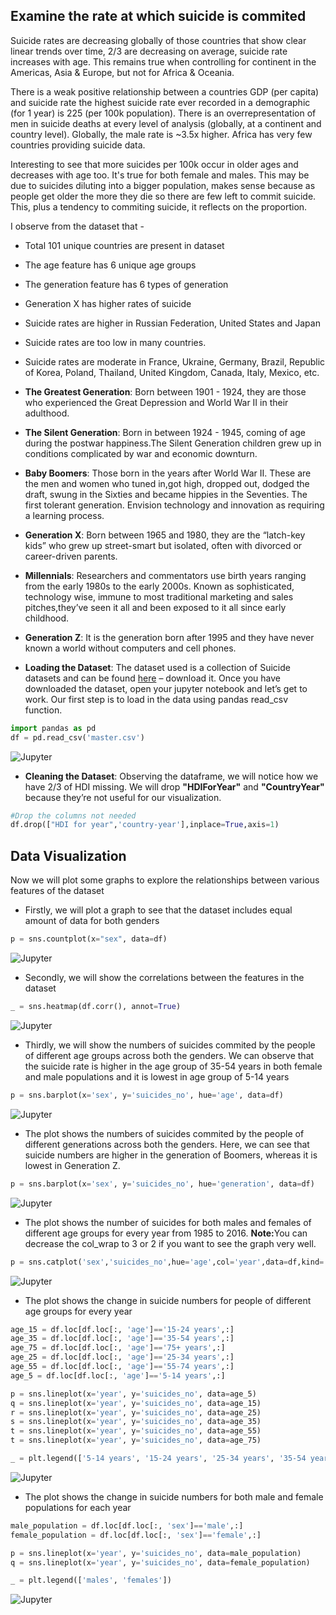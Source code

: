 ## Examine the rate at which suicide is commited

Suicide rates are decreasing globally of those countries that show clear linear trends over time, 2/3 are decreasing on average, suicide rate increases with age. This remains true when controlling for continent in the Americas, Asia & Europe, but not for Africa & Oceania. 

There is a weak positive relationship between a countries GDP (per capita) and suicide rate the highest suicide rate ever recorded in a demographic (for 1 year) is 225 (per 100k population).
There is an overrepresentation of men in suicide deaths at every level of analysis (globally, at a continent and country level). Globally, the male rate is ~3.5x higher. Africa has very few countries providing suicide data.

Interesting to see that more suicides per 100k occur in older ages and decreases with age too. It's true for both female and males. This may be due to suicides diluting into a bigger population, makes sense because as people get older the more they die so there are few left to commit suicide. This, plus a tendency to commiting suicide, it reflects on the proportion.

I observe from the dataset that -

  * Total 101 unique countries are present in dataset
  * The age feature has 6 unique age groups
  * The generation feature has 6 types of generation
  * Generation X has higher rates of suicide
  * Suicide rates are higher in Russian Federation, United States and Japan
  * Suicide rates are too low in many countries.
  * Suicide rates are moderate in France, Ukraine, Germany, Brazil, Republic of Korea, Poland, Thailand,     United Kingdom, Canada, Italy, Mexico, etc.
  * <b>The Greatest Generation</b>: Born between 1901 - 1924, they are those who experienced the Great Depression and World War II in their adulthood.
  * <b>The Silent Generation</b>: Born in between 1924 - 1945, coming of age during the postwar happiness.The Silent Generation children grew up in conditions complicated by war and economic downturn.
  * <b>Baby Boomers</b>: Those born in the years after World War II. These are the men and women who tuned in,got high, dropped out, dodged the draft, swung in the Sixties and became hippies in the Seventies. The first tolerant generation. Envision technology and innovation as requiring a learning process.
  * <b>Generation X</b>: Born between 1965 and 1980, they are the “latch-key kids” who grew up street-smart but isolated, often with divorced or career-driven parents.
  * <b>Millennials</b>: Researchers and commentators use birth years ranging from the early 1980s to the early 2000s. Known as sophisticated, technology wise, immune to most traditional marketing and sales pitches,they’ve seen it all and been exposed to it all since early childhood.
  * <b>Generation Z</b>: It is the generation born after 1995 and they have never known a world without computers   and cell phones.


* <b>Loading the Dataset</b>: The dataset used is a collection of Suicide datasets and can be found [here](https://www.kaggle.com/russellyates88/suicide-rates-overview-1985-to-2016) – download it. Once you have downloaded the dataset, open your jupyter notebook and let’s get to work. Our first step is to load in the data using pandas read_csv function.

```python
import pandas as pd
df = pd.read_csv('master.csv')
```
![Jupyter](images/Capture.PNG)

* <b>Cleaning the Dataset</b>: Observing the dataframe, we will notice how we have 2/3 of HDI missing. We will drop <b>"HDIForYear"</b> and <b>"CountryYear"</b> because they’re not useful for our visualization. 

```python
#Drop the columns not needed
df.drop(["HDI for year",'country-year'],inplace=True,axis=1)
```

## Data Visualization 

Now we will plot some graphs to explore the relationships between various features of the dataset

* Firstly, we will plot a graph to see that the dataset includes equal amount of data for both genders

```python
p = sns.countplot(x="sex", data=df)
```
![Jupyter](images/Capture1.PNG)


* Secondly, we will show the correlations between the features in the dataset

```python
_ = sns.heatmap(df.corr(), annot=True)
```
![Jupyter](images/Capture2.PNG)


* Thirdly, we will show the numbers of suicides commited by the people of different age groups across both the genders. We can observe that the suicide rate is higher in the age group of 35-54 years in both female and male populations and it is lowest in age group of 5-14 years

```python
p = sns.barplot(x='sex', y='suicides_no', hue='age', data=df)
```
![Jupyter](images/Capture3.PNG)


* The plot shows the numbers of suicides commited by the people of different generations across both the genders. Here, we can see that suicide numbers are higher in the generation of Boomers, whereas it is lowest in Generation Z.

```python
p = sns.barplot(x='sex', y='suicides_no', hue='generation', data=df)
```
![Jupyter](images/Capture4.PNG)

* The plot shows the number of suicides for both males and females of different age groups for every year from 1985 to 2016. <b>Note:</b>You can decrease the col_wrap to 3 or 2 if you want to see the graph very well.

```python
p = sns.catplot('sex','suicides_no',hue='age',col='year',data=df,kind='bar',col_wrap=5)
```
![Jupyter](images/Capture5.PNG)

* The plot shows the change in suicide numbers for people of different age groups for every year

```python
age_15 = df.loc[df.loc[:, 'age']=='15-24 years',:]
age_35 = df.loc[df.loc[:, 'age']=='35-54 years',:]
age_75 = df.loc[df.loc[:, 'age']=='75+ years',:]
age_25 = df.loc[df.loc[:, 'age']=='25-34 years',:]
age_55 = df.loc[df.loc[:, 'age']=='55-74 years',:]
age_5 = df.loc[df.loc[:, 'age']=='5-14 years',:]
```
```python
p = sns.lineplot(x='year', y='suicides_no', data=age_5)
q = sns.lineplot(x='year', y='suicides_no', data=age_15)
r = sns.lineplot(x='year', y='suicides_no', data=age_25)
s = sns.lineplot(x='year', y='suicides_no', data=age_35)
t = sns.lineplot(x='year', y='suicides_no', data=age_55)
t = sns.lineplot(x='year', y='suicides_no', data=age_75)

_ = plt.legend(['5-14 years', '15-24 years', '25-34 years', '35-54 years', '55-74 years', '75+ years'])

```
![Jupyter](images/Capture6.PNG)

* The plot shows the change in suicide numbers for both male and female populations for each year
```python
male_population = df.loc[df.loc[:, 'sex']=='male',:]
female_population = df.loc[df.loc[:, 'sex']=='female',:]
```
```python
p = sns.lineplot(x='year', y='suicides_no', data=male_population)
q = sns.lineplot(x='year', y='suicides_no', data=female_population)

_ = plt.legend(['males', 'females'])
```
![Jupyter](images/Capture7.PNG)